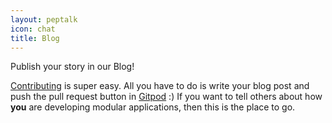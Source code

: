 ```yaml
---
layout: peptalk
icon: chat
title: Blog
---
```


Publish your story in our Blog!

[Contributing](contribute/index.html) is super easy.
All you have to do is write your blog post and push the pull request button in [Gitpod](https://gitpod.io) :)
If you want to tell others about how  **you** are developing modular applications, then this is the place to go.